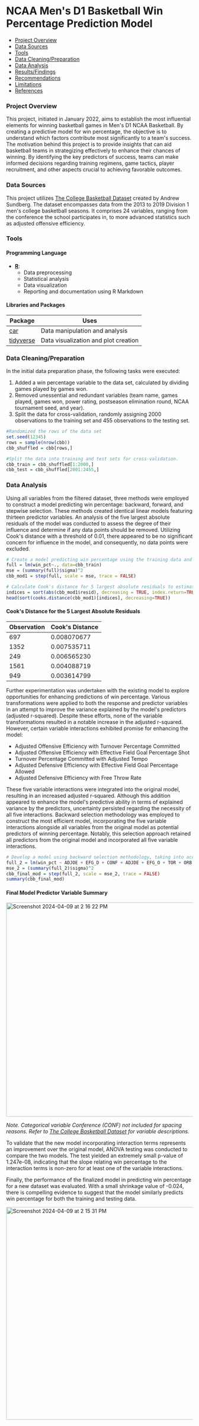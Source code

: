 # NCAA Men's D1 Basketball Win Percentage Prediction Model

- [Project Overview](#project-overview)
- [Data Sources](#data-sources)
- [Tools](#tools)
- [Data Cleaning/Preparation](#data-cleaningpreparation)
- [Data Analysis](#data-analysis)
- [Results/Findings](#resultsfindings)
- [Recommendations](#recommendations)
- [Limitations](#limitations)
- [References](#references)

### Project Overview

This project, initiated in January 2022, aims to establish the most influential elements for winning basketball games in Men's D1 NCAA Basketball. By creating a predictive model for win percentage, the objective is to understand which factors contribute most significantly to a team's success. The motivation behind this project is to provide insights that can aid basketball teams in strategizing effectively to enhance their chances of winning. By identifying the key predictors of success, teams can make informed decisions regarding training regimens, game tactics, player recruitment, and other aspects crucial to achieving favorable outcomes.

### Data Sources

This project utilizes [The College Basketball Dataset](https://www.kaggle.com/datasets/andrewsundberg/college-basketball-dataset) created by Andrew Sundberg. The dataset encompasses data from the 2013 to 2019 Division 1 men's college basketball seasons. It comprises 24 variables, ranging from the conference the school participates in, to more advanced statistics such as adjusted offensive efficiency.

### Tools

#### Programming Language
- **[R](https://www.r-project.org/about.html)**:
  - Data preprocessing
  - Statistical analysis
  - Data visualization
  - Reporting and documentation using R Markdown

#### Libraries and Packages

| Package       | Uses                                                                          |
|---------------|-------------------------------------------------------------------------------|
| [car](https://cran.r-project.org/web/packages/car/index.html)         | Data manipulation and analysis                                               |
| [tidyverse](https://cran.r-project.org/web/packages/tidyverse/index.html)       | Data visualization and plot creation                                         |

### Data Cleaning/Preparation

In the initial data preparation phase, the following tasks were executed:
1. Added a win percentage variable to the data set, calculated by dividing games played by games won.
2. Removed unessential and redundant variables (team name, games played, games won, power rating, postseason elimination round, NCAA tournament seed, and year).
3. Split the data for cross-validation, randomly assigning 2000 observations to the training set and 455 observations to the testing set.

```r
#Randomized the rows of the data set
set.seed(12345)
rows = sample(nrow(cbb))
cbb_shuffled = cbb[rows,]

#Split the data into training and test sets for cross-validation.
cbb_train = cbb_shuffled[1:2000,]
cbb_test = cbb_shuffled[2001:2455,]
```
### Data Analysis

Using all variables from the filtered dataset, three methods were employed to construct a model predicting win percentage: backward, forward, and stepwise selection. These methods created identical linear models featuring thirteen predictor variables. An analysis of the five largest absolute residuals of the model was conducted to assess the degree of their influence and determine if any data points should be removed. Utilizing Cook's distance with a threshold of 0.01, there appeared to be no significant concern for influence in the model, and consequently, no data points were excluded.

```r
# Create a model predicting win percentage using the training data and the backward selection method
full = lm(win_pct~., data=cbb_train)
mse = (summary(full)$sigma)^2
cbb_mod1 = step(full, scale = mse, trace = FALSE)
```
```r
# Calculate Cook's distance for 5 largest absolute residuals to estimate the influence of these points
indices = sort(abs(cbb_mod1$resid), decreasing = TRUE, index.return=TRUE)$ix[1:5]
head(sort(cooks.distance(cbb_mod1)[indices], decreasing=TRUE))
```
#### Cook's Distance for the 5 Largest Absolute Residuals
| Observation | Cook's Distance |
|-------------|-----------------|
| 697         | 0.008070677     |
| 1352        | 0.007535711     |
| 249         | 0.006565230     |
| 1561        | 0.004088719     |
| 949         | 0.003614799     |

Further experimentation was undertaken with the existing model to explore opportunities for enhancing predictions of win percentage. Various transformations were applied to both the response and predictor variables in an attempt to improve the variance explained by the model's predictors (adjusted r-squared). Despite these efforts, none of the variable transformations resulted in a notable increase in the adjusted r-squared. However, certain variable interactions exhibited promise for enhancing the model:
  - Adjusted Offensive Efficiency with Turnover Percentage Committed
  - Adjusted Offensive Efficiency with Effective Field Goal Percentage Shot
  - Turnover Percentage Committed with Adjusted Tempo
  - Adjusted Defensive Efficiency with Effective Field Goal Percentage Allowed
  - Adjusted Defensive Efficiency with Free Throw Rate

These five variable interactions were integrated into the original model, resulting in an increased adjusted r-squared. Although this addition appeared to enhance the model's predictive ability in terms of explained variance by the predictors, uncertainty persisted regarding the necessity of all five interactions. Backward selection methodology was employed to construct the most efficient model, incorporating the five variable interactions alongside all variables from the original model as potential predictors of winning percentage. Notably, this selection approach retained all predictors from the original model and incorporated all five variable interactions.

```r
# Develop a model using backward selection methodology, taking into account the five potential variable interactions
full_2 = lm(win_pct ~ ADJOE + EFG_D + CONF + ADJDE + EFG_O + TOR + ORB + ADJ_T + FTR + FTRD + TORD + DRB + `3P_D` + ADJOE*TORD + EFG_O*ADJOE + EFG_D*ADJDE + ADJ_T*TORD + FTR*ADJDE, data=cbb_train)
mse_2 = (summary(full_2)$sigma)^2
cbb_final_mod = step(full_2, scale = mse_2, trace = FALSE)
summary(cbb_final_mod)
```
#### Final Model Predictor Variable Summary
<img width="576" alt="Screenshot 2024-04-09 at 2 16 22 PM" src="https://github.com/austincicale/NCAA_BBall_WinPred/assets/77798880/bbfbc32b-f76d-4a90-97d3-3b9af7cfd836">

*Note. Categorical variable Conference (CONF) not included for spacing reasons. Refer to [The College Basketball Dataset](https://www.kaggle.com/datasets/andrewsundberg/college-basketball-dataset) for variable descriptions.*

To validate that the new model incorporating interaction terms represents an improvement over the original model, ANOVA testing was conducted to compare the two models. The test yielded an extremely small p-value of 1.247e-08, indicating that the slope relating win percentage to the interaction terms is non-zero for at least one of the variable interactions. 

Finally, the performance of the finalized model in predicting win percentage for a new dataset was evaluated. With a small shrinkage value of -0.024, there is compelling evidence to suggest that the model similarly predicts win percentage for both the training and testing data.

<img width="572" alt="Screenshot 2024-04-09 at 2 15 31 PM" src="https://github.com/austincicale/NCAA_BBall_WinPred/assets/77798880/e9d9331a-5014-496d-a779-c050f5969b9d">
